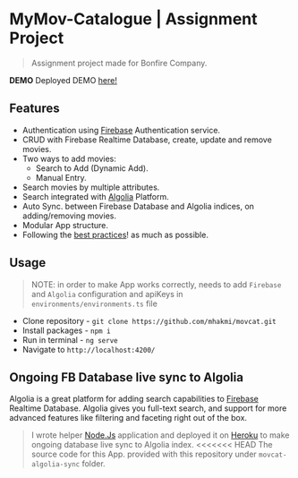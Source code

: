 # MyMov-Catalogue | Assignment Project
> Assignment project made for Bonfire Company. 

**DEMO**
Deployed DEMO [here!](https://mymovcat.firebaseapp.com)

## Features

 - Authentication using [Firebase](https://firebase.google.com) Authentication service.
 - CRUD with Firebase Realtime Database, create, update and remove movies.
 - Two ways to add movies:
	 - Search to Add (Dynamic Add).
	 - Manual Entry.
 - Search movies by multiple attributes.
 - Search integrated with [Algolia](https://www.algolia.com) Platform.
 - Auto Sync. between Firebase Database and Algolia indices, on adding/removing movies. 
 - Modular App structure.
 - Following the  [best practices](https://angular.io/guide/styleguide)! as much as possible.

## Usage

> NOTE: in order to make App works correctly, needs to add `Firebase` and `Algolia` configuration and apiKeys in `environments/environments.ts` file

 - Clone repository - `git clone https://github.com/mhakmi/movcat.git`
 - Install packages -  `npm i`
 - Run in terminal - `ng serve`
 - Navigate to `http://localhost:4200/`

## Ongoing FB Database live sync to Algolia
Algolia is a great platform for adding search capabilities to [Firebase](https://firebase.google.com/) Realtime Database. Algolia gives you full-text search, and support for more advanced features like filtering and faceting right out of the box.

> I wrote helper [Node.Js](https://nodejs.org) application and deployed it on [Heroku](https://www.heroku.com/) to make ongoing database live sync to Algolia index.
<<<<<<< HEAD
> The source code for this App. provided with this repository under `movcat-algolia-sync` folder.
